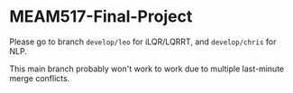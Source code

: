 # MEAM517-Final-Project
Please go to branch `develop/leo` for iLQR/LQRRT, and `develop/chris` for NLP. 

This main branch probably won't work to work due to multiple last-minute merge conflicts.